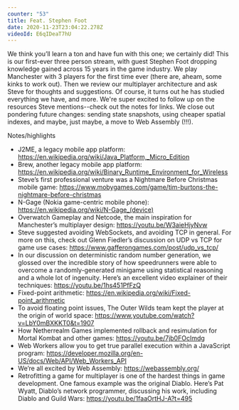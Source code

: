 ```yaml
---
counter: "53"
title: Feat. Stephen Foot
date: 2020-11-23T23:04:22.278Z
videoId: E6qIDeaT7hU
---
```

We think you’ll learn a ton and have fun with this one; we certainly did! This is our first-ever three person stream, with guest Stephen Foot dropping knowledge gained across 15 years in the game industry. We play Manchester with 3 players for the first time ever (there are, aheam, some kinks to work out). Then we review our multiplayer architecture and ask Steve for thoughts and suggestions. Of course, it turns out he has studied everything we have, and more. We're super excited to follow up on the resources Steve mentions--check out the notes for links. We close out pondering future changes: sending state snapshots, using cheaper spatial indexes, and maybe, just maybe, a move to Web Assembly (!!!).

Notes/highlights

- J2ME, a legacy mobile app platform: https://en.wikipedia.org/wiki/Java_Platform,_Micro_Edition
- Brew, another legacy mobile app platform: https://en.wikipedia.org/wiki/Binary_Runtime_Environment_for_Wireless
- Steve’s first professional venture was a Nightmare Before Christmas mobile game: https://www.mobygames.com/game/tim-burtons-the-nightmare-before-christmas
- N-Gage (Nokia game-centric mobile phone): https://en.wikipedia.org/wiki/N-Gage_(device)
- Overwatch Gameplay and Netcode, the main inspiration for Manchester’s multiplayer design: https://youtu.be/W3aieHjyNvw
- Steve suggested avoiding WebSockets, and avoiding TCP in general. For more on this, check out Glenn Fiedler’s discussion on UDP vs TCP for game use cases: https://www.gafferongames.com/post/udp_vs_tcp/
- In our discussion on deterministic random number generation, we glossed over the incredible story of how speedrunners were able to overcome a randomly-generated minigame using statistical reasoning and a whole lot of ingenuity. Here’s an excellent video explainer of their techniques: https://youtu.be/1hs451PfFzQ
- Fixed-point arithmetic: https://en.wikipedia.org/wiki/Fixed-point_arithmetic
- To avoid floating point issues, The Outer Wilds team kept the player at the origin of world space: https://www.youtube.com/watch?v=LbY0mBXKKT0&t=1907
- How Netherrealm Games implemented rollback and resimulation for Mortal Kombat and other games: https://youtu.be/7jb0FOcImdg
- Web Workers allow you to get true parallel execution within a JavaScript program: https://developer.mozilla.org/en-US/docs/Web/API/Web_Workers_API
- We’re all excited by Web Assembly: https://webassembly.org/
- Retrofitting a game for multiplayer is one of the hardest things in game development. One famous example was the original Diablo. Here’s Pat Wyatt, Diablo’s network programmer, discussing his work, including Diablo and Guild Wars: https://youtu.be/1faaOrtHJ-A?t=495

